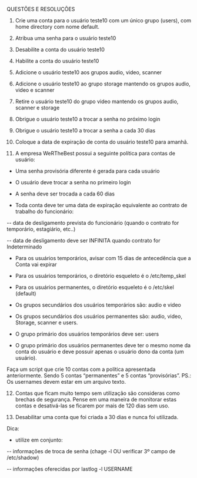 QUESTÕES E RESOLUÇÕES

1. Crie uma conta para o usuário teste10 com um único grupo (users), com home directory com nome default.

2. Atribua uma senha para o usuário teste10 

3. Desabilite a conta do usuário teste10 

4. Habilite a conta do usuário teste10 

5. Adicione o usuário teste10 aos grupos audio, video, scanner 

6. Adicione o usuário teste10 ao grupo storage mantendo os grupos audio, video e scanner 

7. Retire o usuário teste10 do grupo video mantendo os grupos audio, scanner e storage 

8. Obrigue o usuário teste10 a trocar a senha no próximo login 

9. Obrigue o usuário teste10 a trocar a senha a cada 30 dias 

10. Coloque a data de expiração de conta do usuário teste10 para amanhã. 

11. A empresa WeRTheBest possui a seguinte política para contas de usuário: 
- Uma senha provisória diferente é gerada para cada usuário 

 - O usuário deve trocar a senha no primeiro login 

 - A senha deve ser trocada a cada 60 dias 

 - Toda conta deve ter uma data de expiração equivalente ao contrato de trabalho do funcionário: 

 -- data de desligamento prevista do funcionário (quando o contrato for temporário, estagiário, etc..) 

 -- data de desligamento deve ser INFINITA quando contrato for Indeterminado 

 - Para os usuários temporários, avisar com 15 dias de antecedência que a Conta vai expirar 

 - Para os usuários temporários, o diretório esqueleto é o /etc/temp_skel 

 - Para os usuários permanentes, o diretório esqueleto é o /etc/skel  (default) 

 - Os grupos secundários dos usuários temporários são: audio e video 

 - Os grupos secundários dos usuários permanentes são: audio, video, Storage, scanner e users. 

 - O grupo primário dos usuários temporários deve ser: users 

 - O grupo primário dos usuários permanentes deve ter o mesmo nome da conta do usuário e deve possuir apenas o usuário dono da conta (um usuário).

Faça um script que crie 10 contas com a política apresentada anteriormente. Sendo 5 contas “permanentes” e 5 contas “provisórias”. 
PS.: Os usernames devem estar em um arquivo texto. 

12. Contas que ficam muito tempo sem utilização são consideras como brechas de segurança. Pense em uma maneira de monitorar estas contas e desativá-las se ficarem por mais de 120 dias sem uso. 

13. Desabilitar uma conta que foi criada a 30 dias e nunca foi utilizada. 

 Dica: 

 - utilize em conjunto: 

 -- informações de troca de senha (chage -l OU verificar 3º campo de /etc/shadow) 

 -- informações oferecidas por lastlog -l USERNAME
